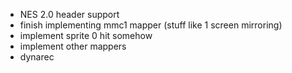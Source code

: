  - NES 2.0 header support
 - finish implementing mmc1 mapper (stuff like 1 screen mirroring)
 - implement sprite 0 hit somehow
 - implement other mappers
 - dynarec
